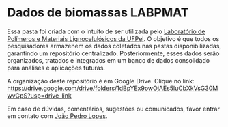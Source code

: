 # Dados de biomassas LABPMAT
Essa pasta foi criada com o intuito de ser utilizada pelo [Laboratório de Polímeros e Materiais Lignocelulósicos da UFPel](https://wp.ufpel.edu.br/lapol/).
O objetivo é que todos os pesquisadores armazenem os dados coletados nas pastas disponibilizadas, garantindo um repositório centralizado. Posteriormente, esses dados serão organizados, tratados e integrados em um banco de dados consolidado para análises e aplicações futuras.

A organização deste repositório é em Google Drive. Clique no link: https://drive.google.com/drive/folders/1dBpYEx9owOjAEs5luCbXkVsG30MwvGpS?usp=drive_link


Em caso de dúvidas, comentários, sugestões ou comunicados, favor entrar em contato com [João Pedro Lopes](https://flow.page/jplopes).
